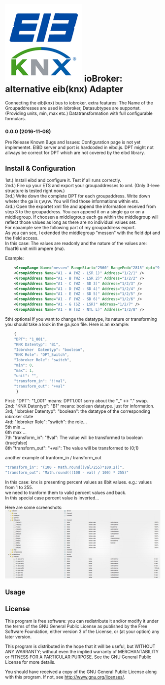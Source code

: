 ![Logo](knx.png)
ioBroker: alternative eib(knx) Adapter
==============

Connecting the eib(knx) bus to iobroker. 
extra features:
    The Name of the Groupaddresses are used in iobroker,
    Datasubtypes are supportet. (Providing units, min, max etc.)
    Datatransformation with full configurable formulars.


### 0.0.0 (2016-11-08)
Pre Release
Known Bugs and Issues:
Configuration page is not yet implementet. EIBD server and port is hardcoded in eibd.js.
DPT might not allways be correct for DPT which are not covered by the eibd library.


## Install & Configuration

1st.)   Install eibd and configure it. Test if all runs correctly.<br>
2nd.)   Fire up your ETS and export your groupaddresses to xml. (Only 3-leve structure is tested right now.)<br>
3rd.)   Write down the complete DPT for each groupaddress. Write down wheter the ga is r,w,rw. You will find those          informations within ets.<br>
4rd.)   Open the exportet xml file and append the information received from step 3 to the groupaddress.
You can append it on a single ga or on a middlegroup. If choosen a middlegroup each ga within the middlegroup will reflect those values as long as there are no individual values set.<br>
For eaxample see the following part of my groupaddress export.<br>
As you can see, I extended the middlegroup "messen" with the field dpt and the field access.<br>
In this case: The values are readonly and the nature of the values are: float16 unit milli ampere (ma).<br>

Example:
```xml
    <GroupRange Name="messen" RangeStart="2560" RangeEnd="2815" dpt="9.021" access="r">
    <GroupAddress Name="A1 - A (WZ - LSR 1)" Address="1/2/1" />
    <GroupAddress Name="A1 - B (WZ - LSR 2)" Address="1/2/2" />
    <GroupAddress Name="A1 - C (WZ - SD 3)" Address="1/2/3" />
    <GroupAddress Name="A1 - D (WZ - SD 4)" Address="1/2/4" />
    <GroupAddress Name="A1 - E (WZ - SD 5)" Address="1/2/5" />
    <GroupAddress Name="A1 - F (WZ - SD 6)" Address="1/2/6" />
    <GroupAddress Name="A1 - G (SZ - LSR)" Address="1/2/7" />
    <GroupAddress Name="A1 - H (SZ - NTL L)" Address="1/2/8" />
```

5th) optional
If you want to change the datatype, its nature or transforming you should take a look in the ga.json file.
Here is an example:
```javascript
    {
    "DPT": "1_001",
    "KNX Datentyp": "B1",
    "Iobroker  Datentyp": "boolean",
    "KNX Role": "DPT_Switch",
    "Iobroker Role": "switch",
    "min": 0,
    "max": 1,
    "unit": "",
    "transform_in": "!!val",
    "transform_out": "+val"
     }
```

First: "DPT": "1_001" means: DPT1.001 sorry about the "_" <-> "." swap. <br>
2nd: "KNX Datentyp": "B1" means: boolean datatype. just for information. <br>
3rd; "Iobroker Datentyp": "boolean": the datatype of the corresponding iobroker state <br>
4rd: "Iobroker Role": "switch": the role... <br>
5th min ... <br>
6th max ... <br>
7th  "transform_in": "!!val": The value will be transformed to boolean (true;false) <br> 
8th  "transform_out": "+val": The value will be transformed to (0;1)<br>

another example of tranform_in / transform_out<br>

```javascript
"transform_in": "(100 - Math.round((val/255)*100,2))",
"transform_out": "Math.round(((100 - val) / 100) * 255)"
```

In this case:
knx is presenting percent values as 8bit values. e.g.: values from 1 to 255. <br>
we need to tranform them to valid percent values and back.<br>
In this special case percent value is inverted...<br>


Here are some screenshots:
![screenshot](screenshot1.jpg)





## Usage

## License

This program is free software: you can redistribute it and/or modify
it under the terms of the GNU General Public License as published by
the Free Software Foundation, either version 3 of the License, or
(at your option) any later version.

This program is distributed in the hope that it will be useful,
but WITHOUT ANY WARRANTY; without even the implied warranty of
MERCHANTABILITY or FITNESS FOR A PARTICULAR PURPOSE.  See the
GNU General Public License for more details.

You should have received a copy of the GNU General Public License
along with this program. If not, see <http://www.gnu.org/licenses/>.
